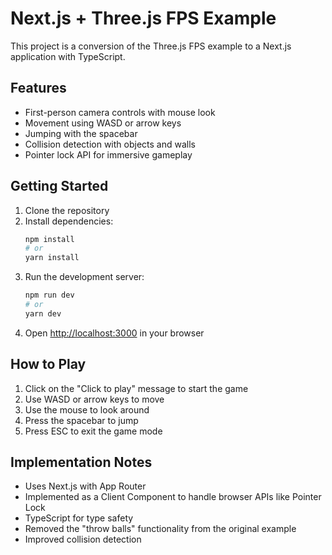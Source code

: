 # Next.js + Three.js FPS Example

This project is a conversion of the Three.js FPS example to a Next.js application with TypeScript.

## Features

- First-person camera controls with mouse look
- Movement using WASD or arrow keys
- Jumping with the spacebar
- Collision detection with objects and walls
- Pointer lock API for immersive gameplay

## Getting Started

1. Clone the repository
2. Install dependencies:
   ```bash
   npm install
   # or
   yarn install
   ```
3. Run the development server:
   ```bash
   npm run dev
   # or
   yarn dev
   ```
4. Open [http://localhost:3000](http://localhost:3000) in your browser

## How to Play

1. Click on the "Click to play" message to start the game
2. Use WASD or arrow keys to move
3. Use the mouse to look around
4. Press the spacebar to jump
5. Press ESC to exit the game mode

## Implementation Notes

- Uses Next.js with App Router
- Implemented as a Client Component to handle browser APIs like Pointer Lock
- TypeScript for type safety
- Removed the "throw balls" functionality from the original example
- Improved collision detection
